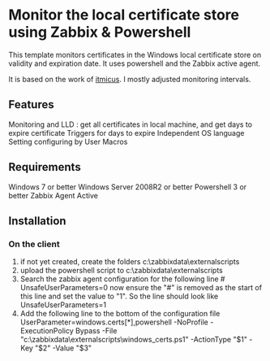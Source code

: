 # Monitor the local certificate store using Zabbix & Powershell

This template monitors certificates in the Windows local certificate store on validity and expiration date.
It uses powershell and the Zabbix active agent.

It is based on the work of [itmicus](https://github.com/itmicus/zabbix/tree/master/Template%20Windows%20Certificates). I mostly adjusted monitoring intervals.

## Features

Monitoring and LLD : get all certificates in local machine, and get days to expire certificate
Triggers for days to expire
Independent OS language
Setting configuring by User Macros

## Requirements

Windows 7 or better
Windows Server 2008R2 or better
Powershell 3 or better
Zabbix Agent Active

## Installation

### On the client
1. if not yet created, create the folders c:\zabbixdata\externalscripts
2. upload the powershell script to c:\zabbixdata\externalscripts
3. Search the zabbix agent configuration for the following line
    \# UnsafeUserParameters=0
  now ensure the "#" is removed as the start of this line and set the value to "1".
  So the line should look like
    UnsafeUserParameters=1
4. Add the following line to the bottom of the configuration file
  UserParameter=windows.certs[*],powershell -NoProfile -ExecutionPolicy Bypass -File "c:\zabbixdata\externalscripts\windows_certs.ps1" -ActionType "$1" -Key "$2" -Value "$3"
